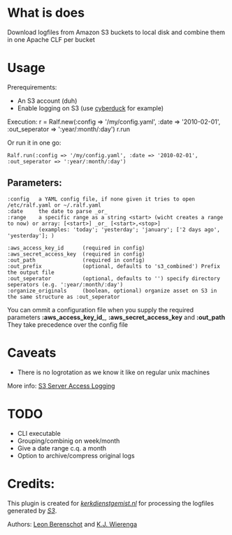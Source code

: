 What is does
============

Download logfiles from Amazon S3 buckets to local disk and combine them in one Apache CLF per bucket

Usage
=====

Prerequirements: 

* An S3 account (duh)
* Enable logging on S3 (use [cyberduck](http://cyberduck.ch/) for example)

Execution:
    r = Ralf.new(:config => '/my/config.yaml', :date => '2010-02-01', :out_seperator => ':year/:month/:day')
    r.run

Or run it in one go:

    Ralf.run(:config => '/my/config.yaml', :date => '2010-02-01', :out_seperator => ':year/:month/:day')


Parameters:
----------

    :config   a YAML config file, if none given it tries to open /etc/ralf.yaml or ~/.ralf.yaml
    :date     the date to parse _or_
    :range    a specific range as a string <start> (wicht creates a range to now) or array: [<start>] _or_ [<start>,<stop>]
              (examples: 'today'; 'yesterday'; 'january'; ['2 days ago', 'yesterday']; )

    :aws_access_key_id      (required in config)
    :aws_secret_access_key  (required in config)
    :out_path               (required in config)
    :out_prefix             (optional, defaults to 's3_combined') Prefix the output file
    :out_seperator          (optional, defaults to '') specify directory seperators (e.g. ':year/:month/:day')
    :organize_originals     (boolean, optional) organize asset on S3 in the same structure as :out_seperator

You can ommit a configuration file when you supply the required parameters __:aws\_access\_key\_id___, __:aws\_secret\_access\_key__ and __:out\_path__  
They take precedence over the config file

Caveats
=======

* There is no logrotation as we know it like on regular unix machines

More info: [S3 Server Access Logging](http://docs.amazonwebservices.com/AmazonS3/latest/ServerLogs.html)

TODO
====

* CLI executable
* Grouping/combinig on week/month
* Give a date range c.q. a month
* Option to archive/compress original logs

Credits:
========

This plugin is created for [*kerkdienstgemist.nl*](http://kerkdienstgemist.nl "Kerkdienst Gemist") for processing the logfiles generated by [*S3*](http://aws.amazon.com/s3/).

Authors: [Leon Berenschot](http://github.com/LeipeLeon) and [K.J. Wierenga](http://github.com/kjwierenga)